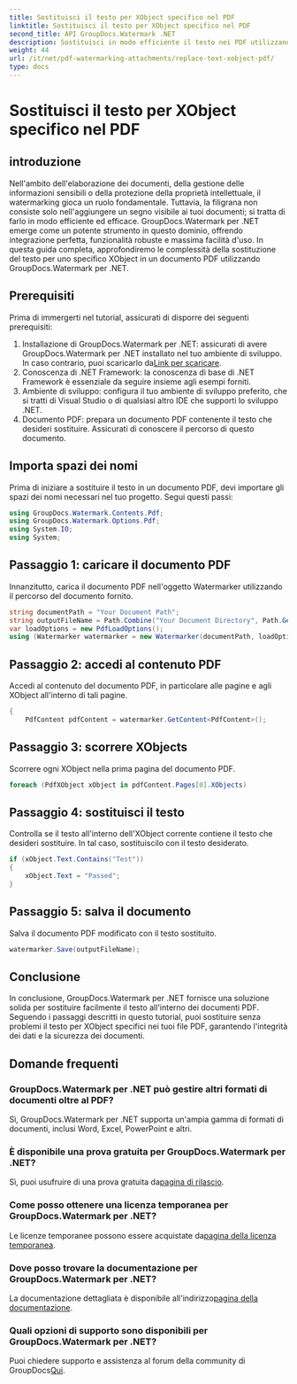 ```yaml
---
title: Sostituisci il testo per XObject specifico nel PDF
linktitle: Sostituisci il testo per XObject specifico nel PDF
second_title: API GroupDocs.Watermark .NET
description: Sostituisci in modo efficiente il testo nei PDF utilizzando GroupDocs.Watermark per .NET. Integra perfettamente la filigrana nelle tue applicazioni .NET.
weight: 44
url: /it/net/pdf-watermarking-attachments/replace-text-xobject-pdf/
type: docs
---
```

# Sostituisci il testo per XObject specifico nel PDF

## introduzione
Nell'ambito dell'elaborazione dei documenti, della gestione delle informazioni sensibili o della protezione della proprietà intellettuale, il watermarking gioca un ruolo fondamentale. Tuttavia, la filigrana non consiste solo nell'aggiungere un segno visibile ai tuoi documenti; si tratta di farlo in modo efficiente ed efficace. GroupDocs.Watermark per .NET emerge come un potente strumento in questo dominio, offrendo integrazione perfetta, funzionalità robuste e massima facilità d'uso. In questa guida completa, approfondiremo le complessità della sostituzione del testo per uno specifico XObject in un documento PDF utilizzando GroupDocs.Watermark per .NET.
## Prerequisiti
Prima di immergerti nel tutorial, assicurati di disporre dei seguenti prerequisiti:
1.  Installazione di GroupDocs.Watermark per .NET: assicurati di avere GroupDocs.Watermark per .NET installato nel tuo ambiente di sviluppo. In caso contrario, puoi scaricarlo da[Link per scaricare](https://releases.groupdocs.com/Watermark/net/).
2. Conoscenza di .NET Framework: la conoscenza di base di .NET Framework è essenziale da seguire insieme agli esempi forniti.
3. Ambiente di sviluppo: configura il tuo ambiente di sviluppo preferito, che si tratti di Visual Studio o di qualsiasi altro IDE che supporti lo sviluppo .NET.
4. Documento PDF: prepara un documento PDF contenente il testo che desideri sostituire. Assicurati di conoscere il percorso di questo documento.

## Importa spazi dei nomi
Prima di iniziare a sostituire il testo in un documento PDF, devi importare gli spazi dei nomi necessari nel tuo progetto. Segui questi passi:

```csharp
using GroupDocs.Watermark.Contents.Pdf;
using GroupDocs.Watermark.Options.Pdf;
using System.IO;
using System;
```
## Passaggio 1: caricare il documento PDF
Innanzitutto, carica il documento PDF nell'oggetto Watermarker utilizzando il percorso del documento fornito.
```csharp
string documentPath = "Your Document Path";
string outputFileName = Path.Combine("Your Document Directory", Path.GetFileName(documentPath));
var loadOptions = new PdfLoadOptions();
using (Watermarker watermarker = new Watermarker(documentPath, loadOptions))
```
## Passaggio 2: accedi al contenuto PDF
Accedi al contenuto del documento PDF, in particolare alle pagine e agli XObject all'interno di tali pagine.
```csharp
{
    PdfContent pdfContent = watermarker.GetContent<PdfContent>();
```
## Passaggio 3: scorrere XObjects
Scorrere ogni XObject nella prima pagina del documento PDF.
```csharp
foreach (PdfXObject xObject in pdfContent.Pages[0].XObjects)
```
## Passaggio 4: sostituisci il testo
Controlla se il testo all'interno dell'XObject corrente contiene il testo che desideri sostituire. In tal caso, sostituiscilo con il testo desiderato.
```csharp
if (xObject.Text.Contains("Test"))
{
    xObject.Text = "Passed";
}
```
## Passaggio 5: salva il documento
Salva il documento PDF modificato con il testo sostituito.
```csharp
watermarker.Save(outputFileName);
```

## Conclusione
In conclusione, GroupDocs.Watermark per .NET fornisce una soluzione solida per sostituire facilmente il testo all'interno dei documenti PDF. Seguendo i passaggi descritti in questo tutorial, puoi sostituire senza problemi il testo per XObject specifici nei tuoi file PDF, garantendo l'integrità dei dati e la sicurezza dei documenti.
## Domande frequenti
### GroupDocs.Watermark per .NET può gestire altri formati di documenti oltre al PDF?
Sì, GroupDocs.Watermark per .NET supporta un'ampia gamma di formati di documenti, inclusi Word, Excel, PowerPoint e altri.
### È disponibile una prova gratuita per GroupDocs.Watermark per .NET?
 Sì, puoi usufruire di una prova gratuita da[pagina di rilascio](https://releases.groupdocs.com/).
### Come posso ottenere una licenza temporanea per GroupDocs.Watermark per .NET?
 Le licenze temporanee possono essere acquistate da[pagina della licenza temporanea](https://purchase.groupdocs.com/temporary-license/).
### Dove posso trovare la documentazione per GroupDocs.Watermark per .NET?
 La documentazione dettagliata è disponibile all'indirizzo[pagina della documentazione](https://tutorials.groupdocs.com/Watermark/net/).
### Quali opzioni di supporto sono disponibili per GroupDocs.Watermark per .NET?
 Puoi chiedere supporto e assistenza al forum della community di GroupDocs[Qui](https://forum.groupdocs.com/c/watermark/19).